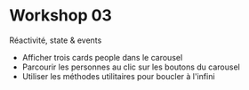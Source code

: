 <!-- .slide: class="exercice" -->

# Workshop 03

Réactivité, state & events

- Afficher trois cards people dans le carousel
- Parcourir les personnes au clic sur les boutons du carousel
- Utiliser les méthodes utilitaires pour boucler à l'infini
